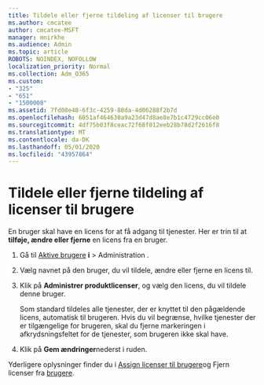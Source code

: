 ```yaml
---
title: Tildele eller fjerne tildeling af licenser til brugere
ms.author: cmcatee
author: cmcatee-MSFT
manager: mnirkhe
ms.audience: Admin
ms.topic: article
ROBOTS: NOINDEX, NOFOLLOW
localization_priority: Normal
ms.collection: Adm_O365
ms.custom:
- "325"
- "651"
- "1500008"
ms.assetid: 7fd08e48-6f3c-4259-88da-4d06288f2b7d
ms.openlocfilehash: 6051af464630a9a23d47d8ae8e7b1c4729cc06e0
ms.sourcegitcommit: 4df75b03f8ceac72f68f012eeb28b78d2f2616f8
ms.translationtype: MT
ms.contentlocale: da-DK
ms.lasthandoff: 05/01/2020
ms.locfileid: "43957864"
---
```

# <a name="assign-or-unassign-licenses-to-users"></a>Tildele eller fjerne tildeling af licenser til brugere

En bruger skal have en licens for at få adgang til tjenester. Her er trin til at **tilføje, ændre eller fjerne** en licens fra en bruger.
  
1. Gå til [Aktive brugere](https://go.microsoft.com/fwlink/p/?linkid=834822) **i** \> Administration .

2. Vælg navnet på den bruger, du vil tildele, ændre eller fjerne en licens til.

3. Klik på **Administrer produktlicenser**, og vælg den licens, du vil tildele denne bruger.

    Som standard tildeles alle tjenester, der er knyttet til den pågældende licens, automatisk til brugeren. Hvis du vil begrænse, hvilke tjenester der er tilgængelige for brugeren, skal du fjerne markeringen i afkrydsningsfeltet for de tjenester, som brugeren ikke skal have.

4. Klik på **Gem ændringer**nederst i ruden.

Yderligere oplysninger finder du i [Assign licenser til brugere](https://docs.microsoft.com/office365/admin/subscriptions-and-billing/assign-licenses-to-users)og Fjern licenser fra [brugere](https://docs.microsoft.com/office365/admin/subscriptions-and-billing/remove-licenses-from-users).